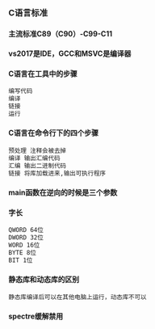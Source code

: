### C语言标准
#### 主流标准C89（C90）-C99-C11
#### vs2017是IDE，GCC和MSVC是编译器
#### C语言在工具中的步骤
```txt
编写代码
编译
链接
运行
```
#### C语言在命令行下的四个步骤
```txt
预处理 注释会被去掉
编译 输出汇编代码
汇编 输出二进制代码
链接 将库加载进来,输出可执行程序
```
#### main函数在逆向的时候是三个参数
#### 字长
```txt
QWORD 64位
DWORD 32位
WORD 16位
BYTE 8位
BIT 1位
```
#### 静态库和动态库的区别
```txt
静态库编译后可以在其他电脑上运行，动态库不可以
```
#### spectre缓解禁用